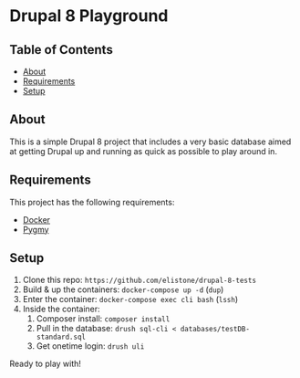 # Drupal 8 Playground

## Table of Contents

* [About](#about)
* [Requirements](#requirements)
* [Setup](#setup)

## About

This is a simple Drupal 8 project that includes a very basic database aimed at getting Drupal up and running as quick as possible to play around in.


## Requirements

This project has the following requirements:

* [Docker](https://www.docker.com/products/docker-app)
* [Pygmy](https://pygmy.readthedocs.io/en/master/installation/)

## Setup

1. Clone this repo: `https://github.com/elistone/drupal-8-tests`
1. Build & up the containers: `docker-compose up -d` (`dup`)
1. Enter the container: `docker-compose exec cli bash` (`lssh`)
1. Inside the container:
    1. Composer install: `composer install`
    1. Pull in the database: `drush sql-cli < databases/testDB-standard.sql`
    1. Get onetime login: `drush uli`

Ready to play with!
